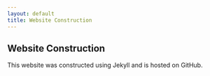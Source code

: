 ```yaml
---
layout: default
title: Website Construction
---
```

<h2>Website Construction</h2>
<p>This website was constructed using Jekyll and is hosted on GitHub.</p>
